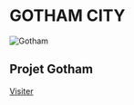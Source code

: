 # GOTHAM CITY
![Gotham](https://images-ext-2.discordapp.net/external/_vNE-2Fo7NvRtE08XDhv-aS4piq9KhIdraipoyPyJWs/https/cdn.pocket-lint.com/r/s/1200x/assets/images/149433-tv-feature-what-order-should-you-watch-the-batman-movies-and-shows-image1-gyquc3whrm.jpg?width=981&height=655)
## Projet Gotham
[Visiter](https://ubriech.github.io/Gotham-City/)